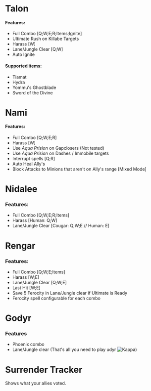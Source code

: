 Talon
===========
#### Features:
* Full Combo [Q;W;E;R;Items;Ignite]
* Ultimate Rush on Killabe Targets
* Harass [W]
* Lane/Jungle Clear [Q;W]
* Auto Ignite

#### Supported items:
* Tiamat
* Hydra
* Yommu's Ghostblade
* Sword of the Divine

Nami
===========
#### Features:
* Full Combo [Q;W;E;R]
* Harass [W]
* Use _Aqua Prision_ on Gapclosers (Not tested)
* Use _Aqua Prision_ on Dashes / Immobile targets
* Interrupt spells [Q;R]
* Auto Heal Ally's 
* Block Attacks to Minions that aren't on Ally's range [Mixed Mode]

Nidalee
===========
### Features:
* Full Combo [Q;W;E;R;Items]
* Harass [Human: Q;W]
* Lane/Jungle Clear [Cougar: Q;W;E // Human: E] 

Rengar
===========
### Features:
* Full Combo [Q;W;E;Items]
* Harass [W;E]
* Lane/Jungle Clear [Q;W;E]
* Last Hit [W;E]
* Save 5 Ferocity in Lane/Jungle clear if Ultimate is Ready
* Ferocity spell configurable for each combo

Godyr
===========
### Features
* Phoenix combo
* Lane/Jungle clear
(That's all you need to play udyr ![Kappa](http://www.chatslang.com/images/shortcuts/twitch/admins/kappa.png)) 


Surrender Tracker
===========
Shows what your allies voted.
